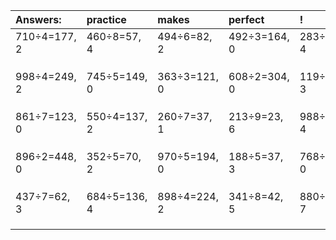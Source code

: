 | Answers: | practice | makes | perfect | ! |
| :--- | :--- | :--- | :--- | :--- |
| 710÷4=177, 2 | 460÷8=57, 4 | 494÷6=82, 2 | 492÷3=164, 0 | 283÷9=31, 4 | 
|   |   |   |   |   | 
|   |   |   |   |   | 
|   |   |   |   |   | 
| 998÷4=249, 2 | 745÷5=149, 0 | 363÷3=121, 0 | 608÷2=304, 0 | 119÷4=29, 3 | 
|   |   |   |   |   | 
|   |   |   |   |   | 
|   |   |   |   |   | 
| 861÷7=123, 0 | 550÷4=137, 2 | 260÷7=37, 1 | 213÷9=23, 6 | 988÷6=164, 4 | 
|   |   |   |   |   | 
|   |   |   |   |   | 
|   |   |   |   |   | 
| 896÷2=448, 0 | 352÷5=70, 2 | 970÷5=194, 0 | 188÷5=37, 3 | 768÷2=384, 0 | 
|   |   |   |   |   | 
|   |   |   |   |   | 
|   |   |   |   |   | 
| 437÷7=62, 3 | 684÷5=136, 4 | 898÷4=224, 2 | 341÷8=42, 5 | 880÷9=97, 7 | 
|   |   |   |   |   | 
|   |   |   |   |   | 
|   |   |   |   |   | 

